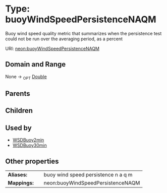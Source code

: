 
# Type: buoyWindSpeedPersistenceNAQM


Buoy wind speed quality metric that summarizes when the persistence test could not be run over the averaging period, as a percent

URI: [neon:buoyWindSpeedPersistenceNAQM](https://data.neonscience.org/buoyWindSpeedPersistenceNAQM)


## Domain and Range

None ->  <sub>OPT</sub> [Double](types/Double.md)

## Parents


## Children


## Used by

 * [WSDBuoy2min](WSDBuoy2min.md)
 * [WSDBuoy30min](WSDBuoy30min.md)

## Other properties

|  |  |  |
| --- | --- | --- |
| **Aliases:** | | buoy wind speed persistence n a q m |
| **Mappings:** | | neon:buoyWindSpeedPersistenceNAQM |

